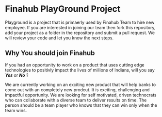 # Finahub PlayGround Project

Playground is a project that is primaerly used by Finahub Team to hire new employee. If you are interested in joining our team then fork this repository, add your project as a folder in the repository and submit a pull request. We will review your code and let you know the next steps.

## Why You should join Finahub
If you had an opportunity to work on a product that uses cutting edge technologies to positivly impact the lives of millions of Indians, will you say ***Yes*** or ***No*** ?

We are currently working on an exciting new product that will help banks to come out with an completely new prodcut. It is exciting, challenging and impactful opportunity. 
We are looking for self motivated, driven technocrats who can collaborate with a diverse team to deliver results on time. The person should be a team player who knows that they can win only when the team wins.   


